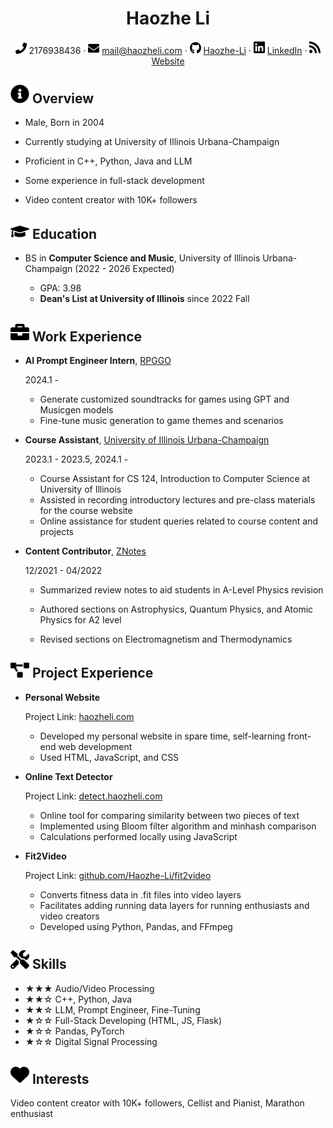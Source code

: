 <center>
     <h1>Haozhe Li</h1>
     <div>
         <span>
             <img src="assets/phone-solid.svg" width="18px">
             2176938436
         </span>
         ·
         <span>
             <img src="assets/envelope-solid.svg" width="18px">
             <a href="mailto:mail@haozheli.cmo">mail@haozheli.com</a>
         </span>
         ·
         <span>
             <img src="assets/github-brands.svg" width="18px">
             <a href="https://github.com/Haozhe-Li">Haozhe-Li</a>
         </span>
         ·
         <span>
             <img src="assets/linkedin.svg" width="18px">
             <a href="https://www.linkedin.com/in/haozheli/">LinkedIn</a>
         </span>
         ·
         <span>
             <img src="assets/rss-solid.svg" width="18px">
             <a href="https://www.haozheli.com">Website</a>
         </span>
     </div>
 </center>


 ## <img src="assets/info-circle-solid.svg" width="30px"> Overview

 - Male, Born in 2004

 - Currently studying at University of Illinois Urbana-Champaign

 - Proficient in C++, Python, Java and LLM

 - Some experience in full-stack development

 - Video content creator with 10K+ followers

   

## <img src="assets/graduation-cap-solid.svg" width="30px"> Education

- BS in **Computer Science and Music**, University of Illinois Urbana-Champaign (2022 - 2026 Expected)

  - GPA: 3.98
  - **Dean's List at University of Illinois** since 2022 Fall

  

## <img src="assets/briefcase-solid.svg" width="30px"> Work Experience

- **AI Prompt Engineer Intern**, [RPGGO](https://rpggo.ai)

  2024.1 -

  - Generate customized soundtracks for games using GPT and Musicgen models
  - Fine-tune music generation to game themes and scenarios

- **Course Assistant**, [University of Illinois Urbana-Champaign](https://illinois.edu)

   2023.1 - 2023.5, 2024.1 -
   
   - Course Assistant for CS 124, Introduction to Computer Science at University of Illinois
   - Assisted in recording introductory lectures and pre-class materials for the course website
   - Online assistance for student queries related to course content and projects

- **Content Contributor**, [ZNotes](https://znotes.org)

  12/2021 - 04/2022

  - Summarized review notes to aid students in A-Level Physics revision

  - Authored sections on Astrophysics, Quantum Physics, and Atomic Physics for A2 level
  - Revised sections on Electromagnetism and Thermodynamics
    

## <img src="assets/project-diagram-solid.svg" width="30px"> Project Experience

- **Personal Website**

  Project Link: [haozheli.com](https://www.haozheli.com)

  - Developed my personal website in spare time, self-learning front-end web development
  - Used HTML, JavaScript, and CSS

- **Online Text Detector**

  Project Link: [detect.haozheli.com](http://detect.haozheli.com)

  - Online tool for comparing similarity between two pieces of text
  - Implemented using Bloom filter algorithm and minhash comparison
  - Calculations performed locally using JavaScript

- **Fit2Video**

  Project Link: [github.com/Haozhe-Li/fit2video](http://github.com/Haozhe-Li/fit2video)
  
  - Converts fitness data in .fit files into video layers
  - Facilitates adding running data layers for running enthusiasts and video creators
  - Developed using Python, Pandas, and FFmpeg
  
    

## <img src="assets/tools-solid.svg" width="30px"> Skills

- ★★★ Audio/Video Processing
- ★★☆ C++, Python, Java
- ★★☆ LLM, Prompt Engineer, Fine-Tuning
- ★☆☆ Full-Stack Developing (HTML, JS, Flask)
- ★☆☆ Pandas, PyTorch
- ★☆☆ Digital Signal Processing



##  <img src="assets/heart-solid.svg" width="30px"> Interests

Video content creator with 10K+ followers, Cellist and Pianist, Marathon enthusiast
